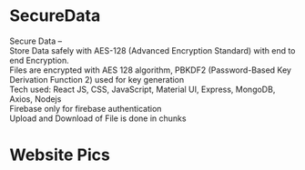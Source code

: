 # SecureData
Secure Data –<br/> 
Store Data safely with AES-128 (Advanced Encryption Standard) with end to end Encryption.<br/> 
Files are encrypted with AES 128 algorithm, PBKDF2 (Password-Based Key Derivation Function 2) used for key generation<br/>
Tech used: React JS,  CSS, JavaScript, Material UI, Express, MongoDB, Axios, Nodejs <br/>
Firebase only for firebase authentication<br/>
Upload and Download of File is done in chunks<br/>

# Website Pics
<br/>
<img src="">
<img src="">
<img src="">
